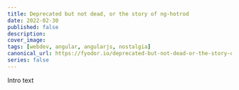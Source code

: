 ```yaml
---
title: Deprecated but not dead, or the story of ng-hotrod
date: 2022-02-30
published: false
description:
cover_image:
tags: [webdev, angular, angularjs, nostalgia]
canonical_url: https://fyodor.io/deprecated-but-not-dead-or-the-story-of-ng-hotrod/
series: false
---
```


Intro text